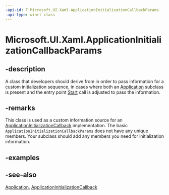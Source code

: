 ```yaml
---
-api-id: T:Microsoft.UI.Xaml.ApplicationInitializationCallbackParams
-api-type: winrt class
---
```


<!-- Class syntax.
public class ApplicationInitializationCallbackParams : Microsoft.UI.Xaml.IApplicationInitializationCallbackParams
-->

# Microsoft.UI.Xaml.ApplicationInitializationCallbackParams

## -description

A class that developers should derive from in order to pass information for a custom initialization sequence, in cases where both an [Application](application.md) subclass is present and the entry point [Start](application_start_1265583819.md) call is adjusted to pass the information.

## -remarks

This class is used as a custom information source for an [ApplicationInitializationCallback](applicationinitializationcallback.md) implementation. The basic `ApplicationInitializationCallbackParams` does not have any unique members. Your subclass should add any members you need for initialization information.

## -examples

## -see-also

[Application](application.md), [ApplicationInitializationCallback](applicationinitializationcallback.md)
